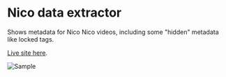 # Nico data extractor
Shows metadata for Nico Nico videos, including some "hidden" metadata like locked tags.

[Live site here](http://nicodata.vocaloid.eu/).

![Sample](https://vocaloid.eu/vocaloid/nicodata.png "Sample")
